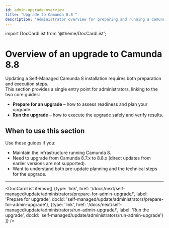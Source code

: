 ```yaml
---
id: admin-upgrade-overview
title: "Upgrade to Camunda 8.8 "
description: "Administrator overview for preparing and running a Camunda 8.8 Self-Managed upgrade."
---
```


import DocCardList from '@theme/DocCardList';

# Overview of an upgrade to Camunda 8.8

Updating a Self-Managed Camunda 8 installation requires both preparation and execution steps.  
This section provides a single entry point for administrators, linking to the two core guides:

- **Prepare for an upgrade** – how to assess readiness and plan your upgrade.
- **Run the upgrade** – how to execute the upgrade safely and verify results.

## When to use this section

Use these guides if you:

- Maintain the infrastructure running Camunda 8.
- Need to upgrade from Camunda 8.7.x to 8.8.x (direct updates from earlier versions are not supported).
- Want to understand both pre-update planning and the technical steps for the upgrade.

---

<DocCardList items={[
{type: 'link', href: '/docs/next/self-managed/update/administrators/prepare-for-admin-upgrade/', label: 'Prepare for upgrade', docId: 'self-managed/update/administrators/prepare-for-admin-upgrade'},
{type: 'link', href: '/docs/next/self-managed/update/administrators/run-admin-upgrade/', label: 'Run the upgrade', docId: 'self-managed/update/administrators/run-admin-upgrade'}
]} />
